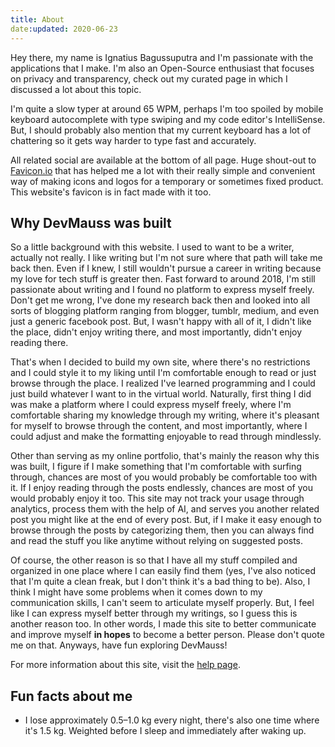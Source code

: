 ```yaml
---
title: About
date:updated: 2020-06-23
---
```


Hey there, my name is Ignatius Bagussuputra and I'm passionate with the applications that I make. I'm also an Open-Source enthusiast that focuses on privacy and transparency, check out my curated page in which I discussed a lot about this topic.

I'm quite a slow typer at around 65 WPM, perhaps I'm too spoiled by mobile keyboard autocomplete with type swiping and my code editor's IntelliSense. But, I should probably also mention that my current keyboard has a lot of chattering so it gets way harder to type fast and accurately.

All related social are available at the bottom of all page. Huge shout-out to [Favicon.io](https://favicon.io/) that has helped me a lot with their really simple and convenient way of making icons and logos for a temporary or sometimes fixed product. This website's favicon is in fact made with it too.

## Why DevMauss was built

So a little background with this website. I used to want to be a writer, actually not really. I like writing but I'm not sure where that path will take me back then. Even if I knew, I still wouldn't pursue a career in writing because my love for tech stuff is greater then. Fast forward to around 2018, I'm still passionate about writing and I found no platform to express myself freely. Don't get me wrong, I've done my research back then and looked into all sorts of blogging platform ranging from blogger, tumblr, medium, and even just a generic facebook post. But, I wasn't happy with all of it, I didn't like the place, didn't enjoy writing there, and most importantly, didn't enjoy reading there.

That's when I decided to build my own site, where there's no restrictions and I could style it to my liking until I'm comfortable enough to read or just browse through the place. I realized I've learned programming and I could just build whatever I want to in the virtual world. Naturally, first thing I did was make a platform where I could express myself freely, where I'm comfortable sharing my knowledge through my writing, where it's pleasant for myself to browse through the content, and most importantly, where I could adjust and make the formatting enjoyable to read through mindlessly.

Other than serving as my online portfolio, that's mainly the reason why this was built, I figure if I make something that I'm comfortable with surfing through, chances are most of you would probably be comfortable too with it. If I enjoy reading through the posts endlessly, chances are most of you would probably enjoy it too. This site may not track your usage through analytics, process them with the help of AI, and serves you another related post you might like at the end of every post. But, if I make it easy enough to browse through the posts by categorizing them, then you can always find and read the stuff you like anytime without relying on suggested posts.

Of course, the other reason is so that I have all my stuff compiled and organized in one place where I can easily find them (yes, I've also noticed that I'm quite a clean freak, but I don't think it's a bad thing to be). Also, I think I might have some problems when it comes down to my communication skills, I can't seem to articulate myself properly. But, I feel like I can express myself better through my writings, so I guess this is another reason too. In other words, I made this site to better communicate and improve myself **in hopes** to become a better person. Please don't quote me on that. Anyways, have fun exploring DevMauss!

For more information about this site, visit the [help page](help).

## Fun facts about me

- I lose approximately 0.5&ndash;1.0 kg every night, there's also one time where it's 1.5 kg. Weighted before I sleep and immediately after waking up.
